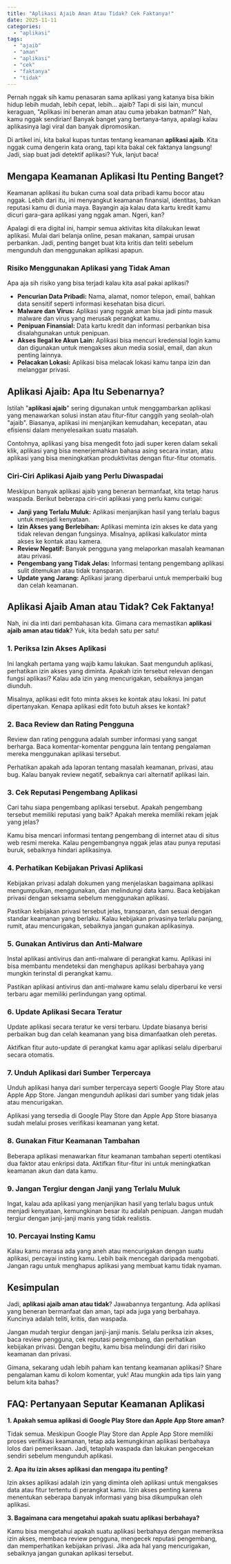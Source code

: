 ```yaml
---
title: "Aplikasi Ajaib Aman Atau Tidak? Cek Faktanya!"
date: 2025-11-11
categories: 
  - "aplikasi"
tags: 
  - "ajaib"
  - "aman"
  - "aplikasi"
  - "cek"
  - "faktanya"
  - "tidak"
---
```


Pernah nggak sih kamu penasaran sama aplikasi yang katanya bisa bikin hidup lebih mudah, lebih cepat, lebih… ajaib? Tapi di sisi lain, muncul keraguan, "Aplikasi ini beneran aman atau cuma jebakan batman?" Nah, kamu nggak sendirian! Banyak banget yang bertanya-tanya, apalagi kalau aplikasinya lagi viral dan banyak dipromosikan.

Di artikel ini, kita bakal kupas tuntas tentang keamanan **aplikasi ajaib**. Kita nggak cuma dengerin kata orang, tapi kita bakal cek faktanya langsung! Jadi, siap buat jadi detektif aplikasi? Yuk, lanjut baca!

## Mengapa Keamanan Aplikasi Itu Penting Banget?

Keamanan aplikasi itu bukan cuma soal data pribadi kamu bocor atau nggak. Lebih dari itu, ini menyangkut keamanan finansial, identitas, bahkan reputasi kamu di dunia maya. Bayangin aja kalau data kartu kredit kamu dicuri gara-gara aplikasi yang nggak aman. Ngeri, kan?

Apalagi di era digital ini, hampir semua aktivitas kita dilakukan lewat aplikasi. Mulai dari belanja online, pesan makanan, sampai urusan perbankan. Jadi, penting banget buat kita kritis dan teliti sebelum mengunduh dan menggunakan aplikasi apapun.

### Risiko Menggunakan Aplikasi yang Tidak Aman

Apa aja sih risiko yang bisa terjadi kalau kita asal pakai aplikasi?

- **Pencurian Data Pribadi:** Nama, alamat, nomor telepon, email, bahkan data sensitif seperti informasi kesehatan bisa dicuri.
- **Malware dan Virus:** Aplikasi yang nggak aman bisa jadi pintu masuk malware dan virus yang merusak perangkat kamu.
- **Penipuan Finansial:** Data kartu kredit dan informasi perbankan bisa disalahgunakan untuk penipuan.
- **Akses Ilegal ke Akun Lain:** Aplikasi bisa mencuri kredensial login kamu dan digunakan untuk mengakses akun media sosial, email, dan akun penting lainnya.
- **Pelacakan Lokasi:** Aplikasi bisa melacak lokasi kamu tanpa izin dan melanggar privasi.

## Aplikasi Ajaib: Apa Itu Sebenarnya?

Istilah "**aplikasi ajaib**" sering digunakan untuk menggambarkan aplikasi yang menawarkan solusi instan atau fitur-fitur canggih yang seolah-olah "ajaib". Biasanya, aplikasi ini menjanjikan kemudahan, kecepatan, atau efisiensi dalam menyelesaikan suatu masalah.

Contohnya, aplikasi yang bisa mengedit foto jadi super keren dalam sekali klik, aplikasi yang bisa menerjemahkan bahasa asing secara instan, atau aplikasi yang bisa meningkatkan produktivitas dengan fitur-fitur otomatis.

### Ciri-Ciri Aplikasi Ajaib yang Perlu Diwaspadai

Meskipun banyak aplikasi ajaib yang beneran bermanfaat, kita tetap harus waspada. Berikut beberapa ciri-ciri aplikasi yang perlu kamu curigai:

- **Janji yang Terlalu Muluk:** Aplikasi menjanjikan hasil yang terlalu bagus untuk menjadi kenyataan.
- **Izin Akses yang Berlebihan:** Aplikasi meminta izin akses ke data yang tidak relevan dengan fungsinya. Misalnya, aplikasi kalkulator minta akses ke kontak atau kamera.
- **Review Negatif:** Banyak pengguna yang melaporkan masalah keamanan atau privasi.
- **Pengembang yang Tidak Jelas:** Informasi tentang pengembang aplikasi sulit ditemukan atau tidak transparan.
- **Update yang Jarang:** Aplikasi jarang diperbarui untuk memperbaiki bug dan celah keamanan.

## Aplikasi Ajaib Aman atau Tidak? Cek Faktanya!

Nah, ini dia inti dari pembahasan kita. Gimana cara memastikan **aplikasi ajaib aman atau tidak**? Yuk, kita bedah satu per satu!

### 1\. Periksa Izin Akses Aplikasi

Ini langkah pertama yang wajib kamu lakukan. Saat mengunduh aplikasi, perhatikan izin akses yang diminta. Apakah izin tersebut relevan dengan fungsi aplikasi? Kalau ada izin yang mencurigakan, sebaiknya jangan diunduh.

Misalnya, aplikasi edit foto minta akses ke kontak atau lokasi. Ini patut dipertanyakan. Kenapa aplikasi edit foto butuh akses ke kontak?

### 2\. Baca Review dan Rating Pengguna

Review dan rating pengguna adalah sumber informasi yang sangat berharga. Baca komentar-komentar pengguna lain tentang pengalaman mereka menggunakan aplikasi tersebut.

Perhatikan apakah ada laporan tentang masalah keamanan, privasi, atau bug. Kalau banyak review negatif, sebaiknya cari alternatif aplikasi lain.

### 3\. Cek Reputasi Pengembang Aplikasi

Cari tahu siapa pengembang aplikasi tersebut. Apakah pengembang tersebut memiliki reputasi yang baik? Apakah mereka memiliki rekam jejak yang jelas?

Kamu bisa mencari informasi tentang pengembang di internet atau di situs web resmi mereka. Kalau pengembangnya nggak jelas atau punya reputasi buruk, sebaiknya hindari aplikasinya.

### 4\. Perhatikan Kebijakan Privasi Aplikasi

Kebijakan privasi adalah dokumen yang menjelaskan bagaimana aplikasi mengumpulkan, menggunakan, dan melindungi data kamu. Baca kebijakan privasi dengan seksama sebelum menggunakan aplikasi.

Pastikan kebijakan privasi tersebut jelas, transparan, dan sesuai dengan standar keamanan yang berlaku. Kalau kebijakan privasinya terlalu panjang, rumit, atau mencurigakan, sebaiknya jangan gunakan aplikasinya.

### 5\. Gunakan Antivirus dan Anti-Malware

Instal aplikasi antivirus dan anti-malware di perangkat kamu. Aplikasi ini bisa membantu mendeteksi dan menghapus aplikasi berbahaya yang mungkin terinstal di perangkat kamu.

Pastikan aplikasi antivirus dan anti-malware kamu selalu diperbarui ke versi terbaru agar memiliki perlindungan yang optimal.

### 6\. Update Aplikasi Secara Teratur

Update aplikasi secara teratur ke versi terbaru. Update biasanya berisi perbaikan bug dan celah keamanan yang bisa dimanfaatkan oleh peretas.

Aktifkan fitur auto-update di perangkat kamu agar aplikasi selalu diperbarui secara otomatis.

### 7\. Unduh Aplikasi dari Sumber Terpercaya

Unduh aplikasi hanya dari sumber terpercaya seperti Google Play Store atau Apple App Store. Jangan mengunduh aplikasi dari sumber yang tidak jelas atau mencurigakan.

Aplikasi yang tersedia di Google Play Store dan Apple App Store biasanya sudah melalui proses verifikasi keamanan yang ketat.

### 8\. Gunakan Fitur Keamanan Tambahan

Beberapa aplikasi menawarkan fitur keamanan tambahan seperti otentikasi dua faktor atau enkripsi data. Aktifkan fitur-fitur ini untuk meningkatkan keamanan akun dan data kamu.

### 9\. Jangan Tergiur dengan Janji yang Terlalu Muluk

Ingat, kalau ada aplikasi yang menjanjikan hasil yang terlalu bagus untuk menjadi kenyataan, kemungkinan besar itu adalah penipuan. Jangan mudah tergiur dengan janji-janji manis yang tidak realistis.

### 10\. Percayai Insting Kamu

Kalau kamu merasa ada yang aneh atau mencurigakan dengan suatu aplikasi, percayai insting kamu. Lebih baik mencegah daripada mengobati. Jangan ragu untuk menghapus aplikasi yang membuat kamu tidak nyaman.

## Kesimpulan

Jadi, **aplikasi ajaib aman atau tidak**? Jawabannya tergantung. Ada aplikasi yang beneran bermanfaat dan aman, tapi ada juga yang berbahaya. Kuncinya adalah teliti, kritis, dan waspada.

Jangan mudah tergiur dengan janji-janji manis. Selalu periksa izin akses, baca review pengguna, cek reputasi pengembang, dan perhatikan kebijakan privasi. Dengan begitu, kamu bisa melindungi diri dari risiko keamanan dan privasi.

Gimana, sekarang udah lebih paham kan tentang keamanan aplikasi? Share pengalaman kamu di kolom komentar, yuk! Atau mungkin ada tips lain yang belum kita bahas?

## FAQ: Pertanyaan Seputar Keamanan Aplikasi

**1\. Apakah semua aplikasi di Google Play Store dan Apple App Store aman?**

Tidak semua. Meskipun Google Play Store dan Apple App Store memiliki proses verifikasi keamanan, tetap ada kemungkinan aplikasi berbahaya lolos dari pemeriksaan. Jadi, tetaplah waspada dan lakukan pengecekan sendiri sebelum mengunduh aplikasi.

**2\. Apa itu izin akses aplikasi dan mengapa itu penting?**

Izin akses aplikasi adalah izin yang diminta oleh aplikasi untuk mengakses data atau fitur tertentu di perangkat kamu. Izin akses penting karena menentukan seberapa banyak informasi yang bisa dikumpulkan oleh aplikasi.

**3\. Bagaimana cara mengetahui apakah suatu aplikasi berbahaya?**

Kamu bisa mengetahui apakah suatu aplikasi berbahaya dengan memeriksa izin akses, membaca review pengguna, mengecek reputasi pengembang, dan memperhatikan kebijakan privasi. Jika ada hal yang mencurigakan, sebaiknya jangan gunakan aplikasi tersebut.

